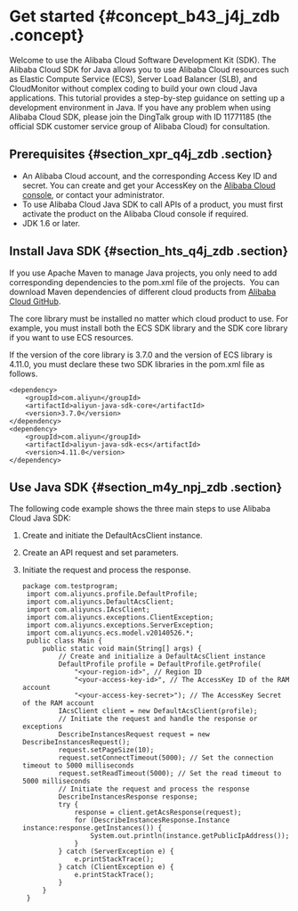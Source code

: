 # Get started {#concept_b43_j4j_zdb .concept}

Welcome to use the Alibaba Cloud Software Development Kit \(SDK\). The Alibaba Cloud SDK for Java allows you to use Alibaba Cloud resources such as Elastic Compute Service \(ECS\), Server Load Balancer \(SLB\), and CloudMonitor without complex coding to build your own cloud Java applications. This tutorial provides a step-by-step guidance on setting up a development environment in Java. If you have any problem when using Alibaba Cloud SDK, please join the DingTalk group with ID 11771185 \(the official SDK customer service group of Alibaba Cloud\) for consultation.

## Prerequisites {#section_xpr_q4j_zdb .section}

-   An Alibaba Cloud account, and the corresponding Access Key ID and secret. You can create and get your AccessKey on the [Alibaba Cloud console](https://usercenter.console.aliyun.com/?spm=5176.doc52740.2.3.QKZk8w#/manage/ak), or contact your administrator.
-   To use Alibaba Cloud Java SDK to call APIs of a product, you must first activate the product on the Alibaba Cloud console if required.
-   JDK 1.6 or later.

## Install Java SDK {#section_hts_q4j_zdb .section}

If you use Apache Maven to manage Java projects, you only need to add corresponding dependencies to the pom.xml file of the projects.  You can download Maven dependencies of different cloud products from [Alibaba Cloud GitHub](https://github.com/aliyun/aliyun-openapi-java-sdk).

The core library must be installed no matter which cloud product to use. For example, you must install both the ECS SDK library and the SDK core library if you want to use ECS resources.

If the version of the core library is 3.7.0 and the version of ECS library is 4.11.0, you must declare these two SDK libraries in the pom.xml file as follows.

```
<dependency>
    <groupId>com.aliyun</groupId>
    <artifactId>aliyun-java-sdk-core</artifactId>
    <version>3.7.0</version>
</dependency>
<dependency>
    <groupId>com.aliyun</groupId>
    <artifactId>aliyun-java-sdk-ecs</artifactId>
    <version>4.11.0</version>
</dependency>
```

## Use Java SDK {#section_m4y_npj_zdb .section}

The following code example shows the three main steps to use Alibaba Cloud Java SDK:

1.  Create and initiate the DefaultAcsClient instance.
2.  Create an API request and set parameters.
3.  Initiate the request and process the response.

    ```
    package com.testprogram;
     import com.aliyuncs.profile.DefaultProfile;
     import com.aliyuncs.DefaultAcsClient;
     import com.aliyuncs.IAcsClient;
     import com.aliyuncs.exceptions.ClientException;
     import com.aliyuncs.exceptions.ServerException;
     import com.aliyuncs.ecs.model.v20140526.*;
     public class Main {
         public static void main(String[] args) {
             // Create and initialize a DefaultAcsClient instance
             DefaultProfile profile = DefaultProfile.getProfile(
                 "<your-region-id>", // Region ID
                 "<your-access-key-id>", // The AccessKey ID of the RAM account
                 "<your-access-key-secret>"); // The AccessKey Secret of the RAM account
             IAcsClient client = new DefaultAcsClient(profile);
             // Initiate the request and handle the response or exceptions
             DescribeInstancesRequest request = new DescribeInstancesRequest();
             request.setPageSize(10);
             request.setConnectTimeout(5000); // Set the connection timeout to 5000 milliseconds
             request.setReadTimeout(5000); // Set the read timeout to 5000 milliseconds
             // Initiate the request and process the response
             DescribeInstancesResponse response;
             try {
                 response = client.getAcsResponse(request);
                 for (DescribeInstancesResponse.Instance instance:response.getInstances()) {
                     System.out.println(instance.getPublicIpAddress());
                 }
             } catch (ServerException e) {
                 e.printStackTrace();
             } catch (ClientException e) {
                 e.printStackTrace();
             }
         }
     }
    ```


